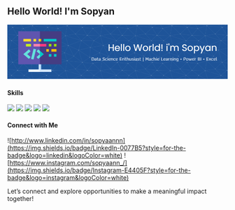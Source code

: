 ## Hello World! I'm Sopyan

![Sopyaan](https://github.com/Sopyaan/Sopyaan/blob/main/img/header.png)
  
#### Skills

<img src="https://img.shields.io/badge/Python-FFD43B?style=for-the-badge&logo=python&logoColor=blue" />

<img src="https://img.shields.io/badge/Pandas-2C2D72?style=for-the-badge&logo=pandas&logoColor=white" />

<img src="https://img.shields.io/badge/scikit_learn-F7931E?style=for-the-badge&logo=scikit-learn&logoColor=white" />

<img src="https://img.shields.io/badge/TensorFlow-FF6F00?style=for-the-badge&logo=TensorFlow&logoColor=white" />

<img src="https://img.shields.io/badge/Streamlit-FF4B4B?style=for-the-badge&logo=Streamlit&logoColor=white" />

#### Connect with Me

![http://www.linkedin.com/in/sopyaannn](https://img.shields.io/badge/LinkedIn-0077B5?style=for-the-badge&logo=linkedin&logoColor=white) ![https://www.instagram.com/sopyaann_/](https://img.shields.io/badge/Instagram-E4405F?style=for-the-badge&logo=instagram&logoColor=white)


Let’s connect and explore opportunities to make a meaningful impact together!
